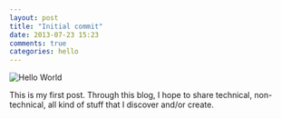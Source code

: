 ```yaml
---
layout: post
title: "Initial commit"
date: 2013-07-23 15:23
comments: true
categories: hello
---
```


![Hello World](//25.media.tumblr.com/9bf68d40dd695984b5331280dfe2cb99/tumblr_mft9ey6vlg1rzwhuvo1_400.png )

This is my first post. Through this blog, I hope to share technical, non-technical, all kind of stuff that I discover and/or create.
